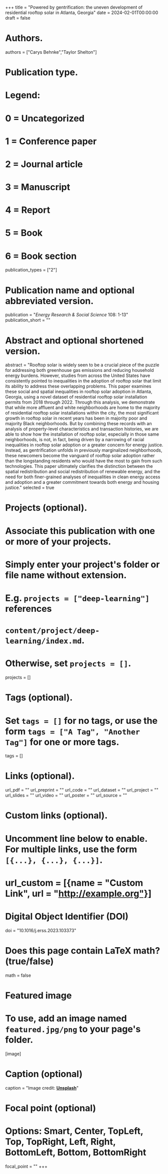+++
title = "Powered by gentrification: the uneven development of residential rooftop solar in Atlanta, Georgia"
date = 2024-02-01T00:00:00
draft = false

# Authors.
authors = ["Carys Behnke","Taylor Shelton"]

# Publication type.
# Legend:
# 0 = Uncategorized
# 1 = Conference paper
# 2 = Journal article
# 3 = Manuscript
# 4 = Report
# 5 = Book
# 6 = Book section
publication_types = ["2"]

# Publication name and optional abbreviated version.
publication = "_Energy Research & Social Science_ 108: 1-13"
publication_short = ""

# Abstract and optional shortened version.
abstract = "Rooftop solar is widely seen to be a crucial piece of the puzzle for addressing both greenhouse gas emissions and reducing household energy burdens. However, studies from across the United States have consistently pointed to inequalities in the adoption of rooftop solar that limit its ability to address these overlapping problems. This paper examines these social and spatial inequalities in rooftop solar adoption in Atlanta, Georgia, using a novel dataset of residential rooftop solar installation permits from 2018 through 2022. Through this analysis, we demonstrate that while more affluent and white neighborhoods are home to the majority of residential rooftop solar installations within the city, the most significant growth in rooftop solar in recent years has been in majority poor and majority Black neighborhoods. But by combining these records with an analysis of property-level characteristics and transaction histories, we are able to show how the installation of rooftop solar, especially in those same neighborhoods, is not, in fact, being driven by a narrowing of racial inequalities in rooftop solar adoption or a greater concern for energy justice. Instead, as gentrification unfolds in previously marginalized neighborhoods, these newcomers become the vanguard of rooftop solar adoption rather than the longstanding residents who would have the most to gain from such technologies. This paper ultimately clarifies the distinction between the spatial redistribution and social redistribution of renewable energy, and the need for both finer-grained analyses of inequalities in clean energy access and adoption and a greater commitment towards both energy and housing justice."
selected = true

# Projects (optional).
#   Associate this publication with one or more of your projects.
#   Simply enter your project's folder or file name without extension.
#   E.g. `projects = ["deep-learning"]` references 
#   `content/project/deep-learning/index.md`.
#   Otherwise, set `projects = []`.
projects = []

# Tags (optional).
#   Set `tags = []` for no tags, or use the form `tags = ["A Tag", "Another Tag"]` for one or more tags.
tags = []

# Links (optional).
url_pdf = ""
url_preprint = ""
url_code = ""
url_dataset = ""
url_project = ""
url_slides = ""
url_video = ""
url_poster = ""
url_source = ""

# Custom links (optional).
#   Uncomment line below to enable. For multiple links, use the form `[{...}, {...}, {...}]`.
# url_custom = [{name = "Custom Link", url = "http://example.org"}]

# Digital Object Identifier (DOI)
doi = "10.1016/j.erss.2023.103373"

# Does this page contain LaTeX math? (true/false)
math = false

# Featured image
# To use, add an image named `featured.jpg/png` to your page's folder. 
[image]
  # Caption (optional)
  caption = "Image credit: [**Unsplash**](https://unsplash.com/photos/pLCdAaMFLTE)"

  # Focal point (optional)
  # Options: Smart, Center, TopLeft, Top, TopRight, Left, Right, BottomLeft, Bottom, BottomRight
  focal_point = ""
+++


